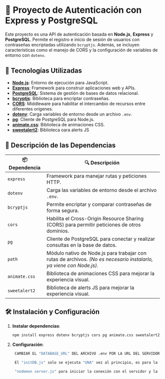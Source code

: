 # 🚀 Proyecto de Autenticación con Express y PostgreSQL

Este proyecto es una API de autenticación basada en **Node.js**, **Express** y **PostgreSQL**. Permite el registro e inicio de sesión de usuarios con contraseñas encriptadas utilizando `bcryptjs`. Además, se incluyen características como el manejo de CORS y la configuración de variables de entorno con `dotenv`.

## 📌 Tecnologías Utilizadas

- **[Node.js](https://nodejs.org/)**: Entorno de ejecución para JavaScript.
- **[Express](https://expressjs.com/)**: Framework para construir aplicaciones web y APIs.
- **[PostgreSQL](https://www.postgresql.org/)**: Sistema de gestión de bases de datos relacional.
- **[bcryptjs](https://www.npmjs.com/package/bcryptjs)**: Biblioteca para encriptar contraseñas.
- **[CORS](https://www.npmjs.com/package/cors)**: Middleware para habilitar el intercambio de recursos entre diferentes orígenes.
- **[dotenv](https://www.npmjs.com/package/dotenv)**: Carga variables de entorno desde un archivo `.env`.
- **[pg](https://www.npmjs.com/package/pg)**: Cliente de PostgreSQL para Node.js.
- **[animate.css](https://animate.style/)**: Biblioteca de animaciones CSS.
- **[sweetalert2](https://sweetalert2.github.io/#download)**: Biblioteca oara alerts JS

## 📌 Descripción de las Dependencias

| 📦 Dependencia | 🔍 Descripción                                                                                                      |
| -------------- | ------------------------------------------------------------------------------------------------------------------- |
| `express`      | Framework para manejar rutas y peticiones HTTP.                                                                     |
| `dotenv`       | Carga las variables de entorno desde el archivo `.env`.                                                             |
| `bcryptjs`     | Permite encriptar y comparar contraseñas de forma segura.                                                           |
| `cors`         | Habilita el Cross-Origin Resource Sharing (CORS) para permitir peticiones de otros dominios.                        |
| `pg`           | Cliente de PostgreSQL para conectar y realizar consultas en la base de datos.                                       |
| `path`         | Módulo nativo de Node.js para trabajar con rutas de archivos. _(No es necesario instalarlo, ya viene con Node.js)._ |
| `animate.css`  | Biblioteca de animaciones CSS para mejorar la experiencia visual.                                                   |
| `sweetalert2`  | Biblioteca de alerts JS para mejorar la experiencia visual.                                                         |

## 🛠️ Instalación y Configuración

1. **Instalar dependencias**:
   ```bash
   npm install express dotenv bcryptjs cors pg animate.css sweetalert2 --save
   ```
2. **Configuración**:

   ```bash
    CAMBIAR EL "DATABASE_URL" DEL ARCHIVO .env POR LA URL DEL SERVIDOR

    El "initDB.js" solo se ejecuta "UNA" vez al principio, es para la creación de la tabla usuarios

    "nodemon server.js" para iniciar la conexión con el servidor y la bd
   ```
